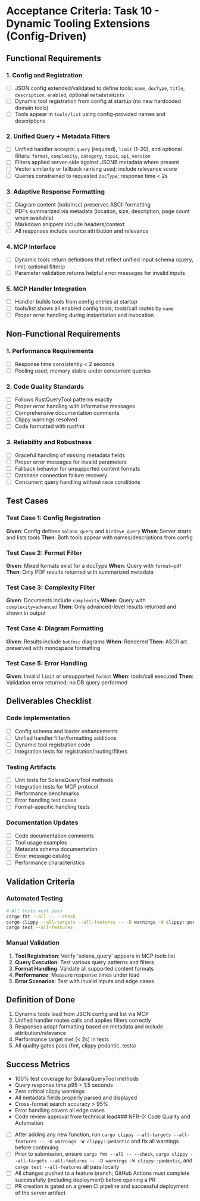# Acceptance Criteria: Task 10 - Dynamic Tooling Extensions (Config-Driven)

## Functional Requirements

### 1. Config and Registration

- [ ] JSON config extended/validated to define tools: `name`, `docType`, `title`, `description`, `enabled`, optional `metadataHints`
- [ ] Dynamic tool registration from config at startup (no new hardcoded domain tools)
- [ ] Tools appear in `tools/list` using config-provided names and descriptions

### 2. Unified Query + Metadata Filters

- [ ] Unified handler accepts: `query` (required), `limit` (1–20), and optional filters: `format`, `complexity`, `category`, `topic`, `api_version`
- [ ] Filters applied server-side against JSONB metadata where present
- [ ] Vector similarity or fallback ranking used; include relevance score
- [ ] Queries constrained to requested `docType`; response time < 2s

### 3. Adaptive Response Formatting

- [ ] Diagram content (bob/msc) preserves ASCII formatting
- [ ] PDFs summarized via metadata (location, size, description, page count when available)
- [ ] Markdown snippets include headers/context
- [ ] All responses include source attribution and relevance

### 4. MCP Interface

- [ ] Dynamic tools return definitions that reflect unified input schema (query, limit, optional filters)
- [ ] Parameter validation returns helpful error messages for invalid inputs

### 5. MCP Handler Integration

- [ ] Handler builds tools from config entries at startup
- [ ] tools/list shows all enabled config tools; tools/call routes by `name`
- [ ] Proper error handling during instantiation and invocation

## Non-Functional Requirements

### 1. Performance Requirements

- [ ] Response time consistently < 2 seconds
- [ ] Pooling used; memory stable under concurrent queries

### 2. Code Quality Standards

- [ ] Follows RustQueryTool patterns exactly
- [ ] Proper error handling with informative messages
- [ ] Comprehensive documentation comments
- [ ] Clippy warnings resolved
- [ ] Code formatted with rustfmt

### 3. Reliability and Robustness

- [ ] Graceful handling of missing metadata fields
- [ ] Proper error messages for invalid parameters
- [ ] Fallback behavior for unsupported content formats
- [ ] Database connection failure recovery
- [ ] Concurrent query handling without race conditions

## Test Cases

### Test Case 1: Config Registration

**Given**: Config defines `solana_query` and `birdeye_query`
**When**: Server starts and lists tools
**Then**: Both tools appear with names/descriptions from config

### Test Case 2: Format Filter

**Given**: Mixed formats exist for a docType
**When**: Query with `format=pdf`
**Then**: Only PDF results returned with summarized metadata

### Test Case 3: Complexity Filter

**Given**: Documents include `complexity`
**When**: Query with `complexity=advanced`
**Then**: Only advanced-level results returned and shown in output

### Test Case 4: Diagram Formatting

**Given**: Results include `bob`/`msc` diagrams
**When**: Rendered
**Then**: ASCII art preserved with monospace formatting

### Test Case 5: Error Handling

**Given**: Invalid `limit` or unsupported `format`
**When**: tools/call executed
**Then**: Validation error returned; no DB query performed

## Deliverables Checklist

### Code Implementation

- [ ] Config schema and loader enhancements
- [ ] Unified handler filter/formatting additions
- [ ] Dynamic tool registration code
- [ ] Integration tests for registration/routing/filters

### Testing Artifacts

- [ ] Unit tests for SolanaQueryTool methods
- [ ] Integration tests for MCP protocol
- [ ] Performance benchmarks
- [ ] Error handling test cases
- [ ] Format-specific handling tests

### Documentation Updates

- [ ] Code documentation comments
- [ ] Tool usage examples
- [ ] Metadata schema documentation
- [ ] Error message catalog
- [ ] Performance characteristics

## Validation Criteria

### Automated Testing

```bash
# All tests must pass
cargo fmt --all -- --check
cargo clippy --all-targets --all-features -- -D warnings -W clippy::pedantic
cargo test --all-features
```

### Manual Validation

1. **Tool Registration**: Verify 'solana_query' appears in MCP tools list
2. **Query Execution**: Test various query patterns and filters
3. **Format Handling**: Validate all supported content formats
4. **Performance**: Measure response times under load
5. **Error Scenarios**: Test with invalid inputs and edge cases

## Definition of Done

1. Dynamic tools load from JSON config and list via MCP
2. Unified handler routes calls and applies filters correctly
3. Responses adapt formatting based on metadata and include attribution/relevance
4. Performance target met (< 2s) in tests
5. All quality gates pass (fmt, clippy pedantic, tests)

## Success Metrics

- 100% test coverage for SolanaQueryTool methods
- Query response time p95 < 1.5 seconds
- Zero critical clippy warnings
- All metadata fields properly parsed and displayed
- Cross-format search accuracy > 95%
- Error handling covers all edge cases
- Code review approval from technical lead### NFR-0: Code Quality and Automation
- [ ] After adding any new function, run `cargo clippy --all-targets --all-features -- -D warnings -W clippy::pedantic` and fix all warnings before continuing
- [ ] Prior to submission, ensure `cargo fmt --all -- --check`, `cargo clippy --all-targets --all-features -- -D warnings -W clippy::pedantic`, and `cargo test --all-features` all pass locally
- [ ] All changes pushed to a feature branch; GitHub Actions must complete successfully (including deployment) before opening a PR
- [ ] PR creation is gated on a green CI pipeline and successful deployment of the server artifact
